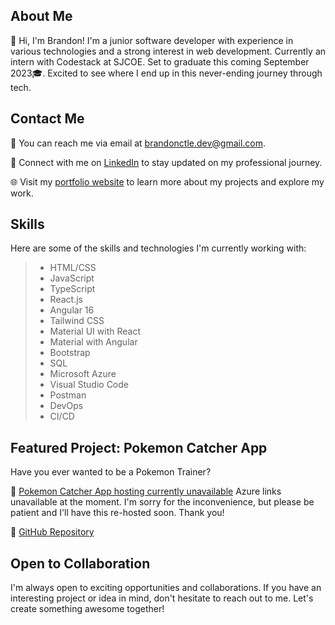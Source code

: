 ## About Me
👋 Hi, I'm Brandon! I'm a junior software developer with experience in various technologies and a strong interest in web development. Currently an intern with Codestack at SJCOE. Set to graduate this coming September 2023🎓. Excited to see where I end up in this never-ending journey through tech. 


## Contact Me
📧 You can reach me via email at [brandonctle.dev@gmail.com](mailto:brandonctle.dev@gmail.com).

💼 Connect with me on [LinkedIn](https://www.linkedin.com/in/brandonctle/) to stay updated on my professional journey.

🌐 Visit my [portfolio website](https://brandonle.azurewebsites.net/) to learn more about my projects and explore my work.

## Skills
Here are some of the skills and technologies I'm currently working with:

>- HTML/CSS          
>- JavaScript         
>- TypeScript        
>- React.js
>- Angular 16
>- Tailwind CSS
>- Material UI with React
>- Material with Angular          
>- Bootstrap             
>- SQL
>- Microsoft Azure
>- Visual Studio Code
>- Postman
>- DevOps
>- CI/CD

## Featured Project: Pokemon Catcher App

Have you ever wanted to be a Pokemon Trainer?

🔗 [Pokemon Catcher App hosting currently unavailable](https://whoisthatpokemon.azurewebsites.net/)
Azure links unavailable at the moment. I'm sorry for the inconvenience, but please be patient and I'll have this re-hosted soon. Thank you!

🔗 [GitHub Repository](https://github.com/Brand0nLe/pokemonapireact)

<!-- ## Projects
I'm passionate about working on exciting projects. Here are a few notable ones:

1. [Project 1](https://github.com/your/project1): Brief description of the project.
2. [Project 2](https://github.com/your/project2): Brief description of the project.
3. [Project 3](https://github.com/your/project3): Brief description of the project. -->

<!-- Feel free to explore my GitHub repositories for more projects and code examples.
 -->
## Open to Collaboration
I'm always open to exciting opportunities and collaborations. If you have an interesting project or idea in mind, don't hesitate to reach out to me. Let's create something awesome together!

<!--
**Brand0nLe/Brand0nLe** is a ✨ _special_ ✨ repository because its `README.md` (this file) appears on your GitHub profile.

Here are some ideas to get you started:

- 🔭 I’m currently working on ...
- 🌱 I’m currently learning ...
- 👯 I’m looking to collaborate on ...
- 🤔 I’m looking for help with ...
- 💬 Ask me about ...
- 📫 How to reach me: ...
- 😄 Pronouns: ...
- ⚡ Fun fact: ...
-->
